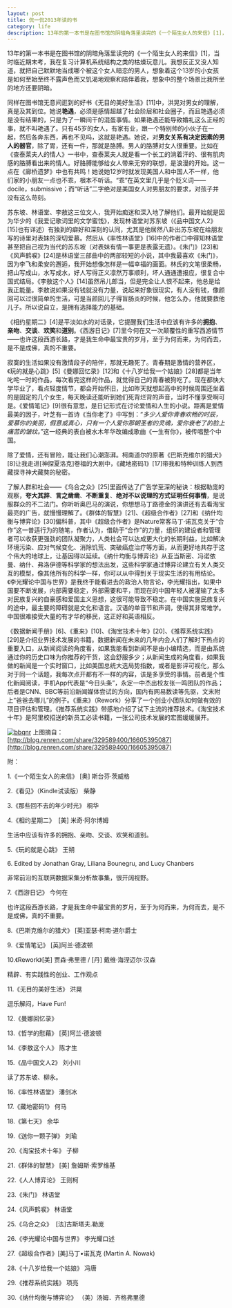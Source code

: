```yaml
---
layout: post
title: 侃一侃2013年读的书
category: life
description: 13年的第一本书是在图书馆的阴暗角落里读完的《一个陌生女人的来信》[1]，当时临近期末考，我在复习计算机系统结构之类的枯燥玩意儿。我想反正又没人知道，就把自己默默地当成哪个被这个女人暗恋的男人，想象着这个13岁的小女孩是如何至始至终不露声色而又饥渴地观察和陪伴着我，想象中的整个场景比我所坐的地方还要阴暗。
---
```

13年的第一本书是在图书馆的阴暗角落里读完的《一个陌生女人的来信》[1]，当时临近期末考，我在复习计算机系统结构之类的枯燥玩意儿。我想反正又没人知道，就把自己默默地当成哪个被这个女人暗恋的男人，想象着这个13岁的小女孩是如何至始至终不露声色而又饥渴地观察和陪伴着我，想象中的整个场景比我所坐的地方还要阴暗。




同样在图书馆无意间逛到的好书《无目的美好生活》[11]中，洪晃对男女的理解，真是及其到位。她说**艳遇**，必须是感情超越了社会阶层和社会圈子，而且艳遇必须是没有结果的，只是为了一瞬间干的混蛋事情。如果艳遇还能导致婚礼这么正经的事，就不叫艳遇了。只有45岁的女人，有家有业，跟一个特别帅的小伙子在一起，然后各奔东西，再也不见吗，这就是艳遇。她说，对**男女关系有决定因素的男人的器官**，除了胃，还有一件，那就是胳膊。男人的胳膊对女人很重要。比如在《查泰莱夫人的情人》一书中，查泰莱夫人就是看一个长工的淌着汗的、很有肌肉感的胳膊看出来的情人。好胳膊能够给女人带来无穷的联想，是浪漫的开始。这一点在《廊桥遗梦》中也有共鸣！她说她12岁时就发现美国人和中国人不一样，他们家的小朋友一点也不乖，根本不听话。“乖”在英文里几乎是个贬义词——docile，submissive；而“听话”二字绝对是美国女人对男朋友的要求，对孩子并没有这么苛刻。




苏东坡、林语堂、李敖这三位文人，我开始痴迷和深入地了解他们。最开始就是因为华少的《我爱记歌词里的文学蜜饯》，发现林语堂对苏东坡（《品中国文人2》[15]也有详述）有独到的癖好和深刻的认同，尤其是他居然八卦出苏东坡在给朋友写的诗里对表妹的深切爱慕。然后从《率性林语堂》[16]中的作者口中得知林语堂甚至把自己视为当代的苏东坡（对表妹有情一事更是表露无遗）。《朱门》[23]和《风声鹤唳》[24]是林语堂三部曲中的两部较短的小说，其中我最喜欢《朱门》，因为李飞和柔安的邂逅，我开始想像怎样是一幅幸福的画面。林氏的文笔很柔畅，把山写成山，水写成水，好人写得正义凛然万事顺利，坏人通通遭报应，很复合中国式结局。《李敖这个人》[14]虽然吊儿郎当，但是完全让人恨不起来，他总是给我正能量。李敖说如果没有钱就没有力量，说起来好象很现实，有人没有钱，像颜回可以过很简单的生活，可是当颜回儿子得盲肠炎的时候，他怎么办，他就要救他儿子。所以说自立，是拥有选择能力的基础。




《相约星期二》[4]是平淡如水的对话录，它提醒我们生活中应该有许多的**拥抱**、**亲吻**、**交谈**、**欢笑**和**道别**。《西游日记》[7]里今何在又一次颠覆性的重写西游情节——也许这段西游长路，才是我生命中最宝贵的岁月，至于为何而来，为何而去，是不是成佛，真的不重要。




寂寞的生活如果没有激情段子的陪伴，那就无趣死了。青春期是激情的营养区，《玩的就是心跳》[5]《曼娜回忆录》[12]和《十八岁给我一个姑娘》[28]都是当年叱咤一时的作品，每次看完这样的作品，就觉得自己的青春被狗吃了。现在都快大学毕业了，看点轻度情节，都会开始怀旧，比如昨天就想起高中的时候周围还坐着的是固定的几个女生，每天晚读还能听到她们死背烂背的声音，当时不懂享受啊可是。《爱情笔记》[9]很有意思，是日记形式在讨论爱情和人生的小说。距离是爱情最美的因子，叶芝有一首诗《当你老了》中写到：“_多少人爱你青春欢畅的时辰，爱慕你的美丽，假意或真心，只有一个人爱你那朝圣者的灵魂，爱你衰老了的脸上痛苦的皱纹。_”这一经典的表白被水木年华改编成歌曲《一生有你》，被传唱整个中国。




除了爱情，还有冒险，能让我们心潮澎湃。柯南道尔的原著《巴斯克维尔的猎犬》[8]让我走进[神探夏洛克]卷福的大剧中，《藏地密码1》[17]带我和特种训练人到西藏探寻神犬藏獒的秘密。




了解人群和社会——《乌合之众》[25]里面传达了广告学至深的秘诀：根据勒庞的观察，**夸大其辞**、**言之凿凿**、**不断重复**、**绝对不以说理的方式证明任何事情**，是说服群众的不二法门。你听听奥巴马的演说，你想想马丁路德金的演讲还有去看淘宝最亮的广告，就慢慢理解了。《群体的智慧》[21]、《超级合作者》[27]和《纳什均衡与博弈论》[30]偏科普，其中《超级合作者》是Nature常客马丁·诺瓦克关于“合作”这一普适行为的随笔，作者认为，借助于“合作”的力量，组织的建设者和管理者可以收获更强劲的团队凝聚力，人类社会可以达成更大化的长期利益，比如解决环境污染、应对气候变化、消除饥荒、突破癌症治疗等方面，从而更好地共存于这个伟大的地球上，让基因得以延续。《纳什均衡与博弈论》从亚当斯密、冯诺依曼、纳什、弗洛伊德等科学家的想法出发，这些科学家通过博弈论建立有关人类交互的模型，像其他所有的科学一样，你可以从中得到关于现实生活的有用结论。《李光耀论中国与世界》是我终于能看进去的政治人物言论，李光耀指出，如果中国要不断发展，内部需要稳定，外部需要和平，而现在的中国年轻人被灌输了太多对民族复兴的自豪感和爱国主义思想，这很可能导致不稳定。在中国实施民族复兴的途中，最主要的障碍就是文化和语言。汉语的单音节和声调，使得其非常难学。中国很难接受大量的有才华的移民，这正好和英语相反。




《数据新闻手册》[6]、《重来》[10]、《淘宝技术十年》[20]、《推荐系统实践》 [29]是介绍业界技术发展的书籍。数据新闻在未来的几年内会人们了解时下热点的重要入口，从新闻阅读的角度看，如果我能看到新闻不是由小编精选，而是由系统通过你的历史口味为你推荐的干货，这会舒服多少；从新闻生成的角度看，如果我做的新闻是一个实时窗口，比如美国总统大选局势指数，或者是影评可视化，那么对于同一个话题，我每次点开都有不一样的内容，该是多享受的事情。前者是个性化新闻阅读，手机App代表是“今日头条”，永定一中杰出校友张一鸣团队的作品；后者是CNN、BBC等前沿新闻媒体尝试的方向，国内有网易数读等先驱，文末附上“爸爸去哪儿”的例子。《重来》（Rework）分享了一个创业小团队如何做有效的项目评估和管理。《推荐系统实践》带感地介绍了试下主流的推荐技术。《淘宝技术十年》是阿里校招送的新员工必读书籍，一张公司技术发展的宏图缓缓展开。<!-- more -->




[![bbqnr](http://www.wytk2008.net/wordpress/wp-content/uploads/2014/01/bbqnr-284x1024.jpg)](http://www.wytk2008.net/wordpress/wp-content/uploads/2014/01/bbqnr.jpg)
上图摘自：[http://blog.renren.com/share/329589400/16605395087](http://blog.renren.com/share/329589400/16605395087)





附：




1.《一个陌生女人的来信》 [奥] 斯台芬·茨威格




2.《看见》（Kindle试读版） 柴静




3.《那些回不去的年少时光》 桐华




4.《相约星期二》  [美] 米奇·阿尔博姆




生活中应该有许多的拥抱、亲吻、交谈、欢笑和道别。




5.《玩的就是心跳》 王朔




6.<The Data Journalism Handbook-Journalists Can Use Data to Improve the News> Edited by Jonathan Gray, Liliana Bounegru, and Lucy Chanbers




非常前沿的互联网数据采集分析故事集，很开阔视野。




7.《西游日记》 今何在




也许这段西游长路，才是我生命中最宝贵的岁月，至于为何而来，为何而去，是不是成佛，真的不重要。




8.《巴斯克维尔的猎犬》 [英]亚瑟·柯南·道尔爵士




9.《爱情笔记》 [英]阿兰·德波顿




10.《Rework》[美] 贾森·弗里德 / [丹] 戴维·海涅迈尔·汉森




精辟、有实践性的创业、工作观点




11.《无目的美好生活》 洪晃




逗乐解闷，Have Fun!




12.《曼娜回忆录》




13.《哲学的慰藉》 [英]阿兰·德波顿




14.《李敖这个人》 陈才生




15.《品中国文人2》 刘小川




读了苏东坡、柳永。




16.《率性林语堂》 潘剑冰




17.《藏地密码1》 何马




18.《第七天》 余华




19.《送你一颗子弹》 刘瑜




20.《淘宝技术十年》 子柳




21.《群体的智慧》 [美] 詹姆斯·索罗维基




22.《人人博弈论》 王则柯




23.《朱门》 林语堂




24.《风声鹤唳》 林语堂




25.《乌合之众》  [法]古斯塔夫.勒庞




26.《李光耀论中国与世界》 李光耀口述




27.《超级合作者》[美]马丁•诺瓦克 (Martin A. Nowak)




28.《十八岁给我一个姑娘》 冯唐




29.《推荐系统实践》 项亮




30.《纳什均衡与博弈论》 （美）汤姆．齐格弗里德
